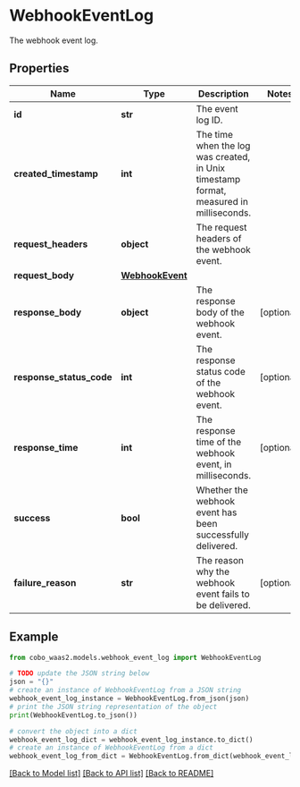 # WebhookEventLog

The webhook event log.

## Properties

Name | Type | Description | Notes
------------ | ------------- | ------------- | -------------
**id** | **str** | The event log ID. | 
**created_timestamp** | **int** | The time when the log was created, in Unix timestamp format, measured in milliseconds. | 
**request_headers** | **object** | The request headers of the webhook event. | 
**request_body** | [**WebhookEvent**](WebhookEvent.md) |  | 
**response_body** | **object** | The response body of the webhook event. | [optional] 
**response_status_code** | **int** | The response status code of the webhook event. | [optional] 
**response_time** | **int** | The response time of the webhook event, in milliseconds. | [optional] 
**success** | **bool** | Whether the webhook event has been successfully delivered. | 
**failure_reason** | **str** | The reason why the webhook event fails to be delivered. | [optional] 

## Example

```python
from cobo_waas2.models.webhook_event_log import WebhookEventLog

# TODO update the JSON string below
json = "{}"
# create an instance of WebhookEventLog from a JSON string
webhook_event_log_instance = WebhookEventLog.from_json(json)
# print the JSON string representation of the object
print(WebhookEventLog.to_json())

# convert the object into a dict
webhook_event_log_dict = webhook_event_log_instance.to_dict()
# create an instance of WebhookEventLog from a dict
webhook_event_log_from_dict = WebhookEventLog.from_dict(webhook_event_log_dict)
```
[[Back to Model list]](../README.md#documentation-for-models) [[Back to API list]](../README.md#documentation-for-api-endpoints) [[Back to README]](../README.md)


